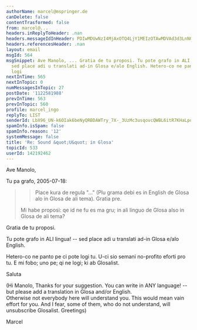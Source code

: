 ```yaml
---
authorName: marcel@mspringer.de
canDelete: false
contentTrasformed: false
from: marcel@...
headers.inReplyToHeader: .nan
headers.messageIdInHeader: PDIwMDUwNzI4MjAxOTQ4LjY1MEIzOTAwMDVAd3d3LnN0cmF0by13ZWJtYWlsLmRlPg==
headers.referencesHeader: .nan
layout: email
msgId: 564
msgSnippet: Ave Manolo, ... Gratia de tu proposi. Tu pote grafo in ALI lingua! --
  sed place adi u translati ad-in Glosa e/alo English. Hetero-co ne panto pe ci pote
  logi
nextInTime: 565
nextInTopic: 0
numMessagesInTopic: 27
postDate: '1122581988'
prevInTime: 563
prevInTopic: 560
profile: marcel_ingo
replyTo: LIST
senderId: LbX96_UN-k6OIak6beNyQRBDAWTry_7X-_3UzMc3usqovcQWBL6itR7KHaLpdxFeytZqbWzf7y3MzQ
spamInfo.isSpam: false
spamInfo.reason: '12'
systemMessage: false
title: 'Re: Sound &quot;U&quot; in Glosa'
topicId: 533
userId: 142192462
---
```


Ave Manolo, 

Tu pa grafo, 2005-07-18:
 > > Place kura de regula "..." (Plu grama debi es in English de Glosa
 > > alo in Glosa de ali tema).  Gratia pre.  
 > 
 > Mi habe proposi: qe id ne fu es ma gru; in ali linguo de Glosa also 
 > in Glosa de ali tema?

Gratia de tu proposi.  

Tu pote grafo in ALI lingua! -- sed place adi u translati ad-in Glosa 
e/alo English. 

Hetero-co ne panto pe ci pote logi tu.  U-ci sio semani no-profito 
eforti pro tu.  E mi fobo; uno pe; qi ne logi; ki ab Glosalist. 

Saluta


(Hi Manolo, Thanks for your suggestion.  You can write in ANY
language!  -- but please add a translation in Glosa and/or English.  
Otherwise not everybody here will understand you.  This would mean 
vain effort for you.  And I fear, some of them, who do not understand, 
will unsubscribe Glosalist.  Greetings) 

Marcel 


